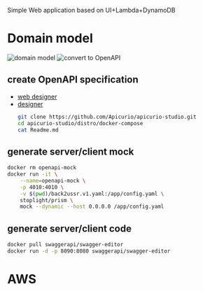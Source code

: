 Simple Web application based on UI+Lambda+DynamoDB

# Domain model
![domain model](https://i.postimg.cc/L5Q77MBV/RB-2020-04-13-00-36-08.jpg)
![convert to OpenAPI](https://i.postimg.cc/xjNXQkjG/aws-webapp-solution-model-generation.png)

## create OpenAPI specification
* [web designer](https://stoplight.io/studio/)
* [designer](https://www.apicur.io/)
    ```sh
    git clone https://github.com/Apicurio/apicurio-studio.git
    cd apicurio-studio/distro/docker-compose
    cat Readme.md
    ```

## generate server/client mock
```bash
docker rm openapi-mock
docker run -it \
    --name=openapi-mock \
    -p 4010:4010 \
    -v $(pwd)/back2ussr.v1.yaml:/app/config.yaml \
    stoplight/prism \
    mock --dynamic --host 0.0.0.0 /app/config.yaml
```


## generate server/client code
```bash
docker pull swaggerapi/swagger-editor
docker run -d -p 8090:8080 swaggerapi/swagger-editor
```    


# AWS

